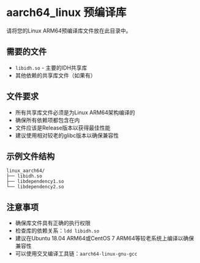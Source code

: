 # aarch64_linux 预编译库

请将您的Linux ARM64预编译库文件放在此目录中。

## 需要的文件

- `libidh.so` - 主要的IDH共享库
- 其他依赖的共享库文件（如果有）

## 文件要求

- 所有共享库文件必须是为Linux ARM64架构编译的
- 确保所有依赖项都包含在内
- 文件应该是Release版本以获得最佳性能
- 建议使用相对较老的glibc版本以确保兼容性

## 示例文件结构

```
linux_aarch64/
├── libidh.so
├── libdependency1.so
└── libdependency2.so
```

## 注意事项

- 确保库文件具有正确的执行权限
- 检查库的依赖关系：`ldd libidh.so`
- 建议在Ubuntu 18.04 ARM64或CentOS 7 ARM64等较老系统上编译以确保兼容性
- 可以使用交叉编译工具链：`aarch64-linux-gnu-gcc`
